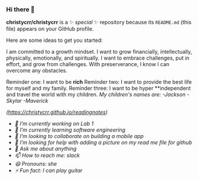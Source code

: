 ### Hi there 👋

**christycrr/christycrr** is a ✨ _special_ ✨ repository because its `README.md` (this file) appears on your GitHub profile.

Here are some ideas to get you started:

I am committed to a growth mindset. I want to grow financially, intellectually, physically, emotionally, and spiritually. I want to embrace challenges, put in effort, and grow from challenges. With preserverance, I know I can overcome any obstacles. 

Reminder one: I want to be **rich**
Reminder two: I want to provide the best life for myself and my family. 
Reminder three: I want to be hyper **independent and travel the world with my children. 
    <I want to party with celebrities>
My children's names are: 
-Jackson
-Skylar
-Maverick
    
(https://christycrr.github.io/readingnotes)


- 🔭 I’m currently working on Lab 1
- 🌱 I’m currently learning software engineering
- 👯 I’m looking to collaborate on building a mobile app
- 🤔 I’m looking for help with adding a picture on my read me file for github
- 💬 Ask me about anything
- 📫 How to reach me: slack
- 😄 Pronouns: she
- ⚡ Fun fact: I can play guitar 


